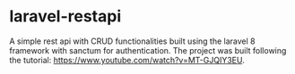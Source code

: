 # laravel-restapi

A simple rest api with CRUD functionalities built using the laravel 8 framework with sanctum for authentication. The project was built following the tutorial: https://www.youtube.com/watch?v=MT-GJQIY3EU.
